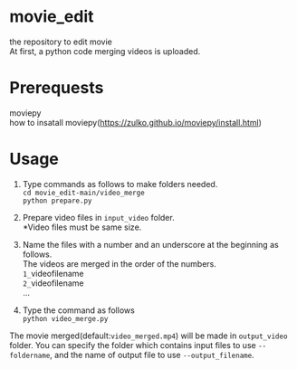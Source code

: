 # movie_edit
the repository to edit movie  
At first, a python code merging videos is uploaded.

# Prerequests
moviepy  
how to insatall moviepy(https://zulko.github.io/moviepy/install.html)

# Usage
1. Type commands as follows to make folders needed.  
`cd movie_edit-main/video_merge`  
`python prepare.py`

2. Prepare video files in `input_video` folder.  
*Video files must be same size.  

3. Name the files with a number and an underscore at the beginning as follows.  
The videos are merged in the order of the numbers.  
`1_`videofilename  
`2_`videofilename  
...

4. Type the command as follows  
`python video_merge.py`  

The movie merged(default:`video_merged.mp4`) will be made in `output_video` folder. 
You can specify the folder which contains input files to use `--foldername`, and the name of output file to use `--output_filename`.
